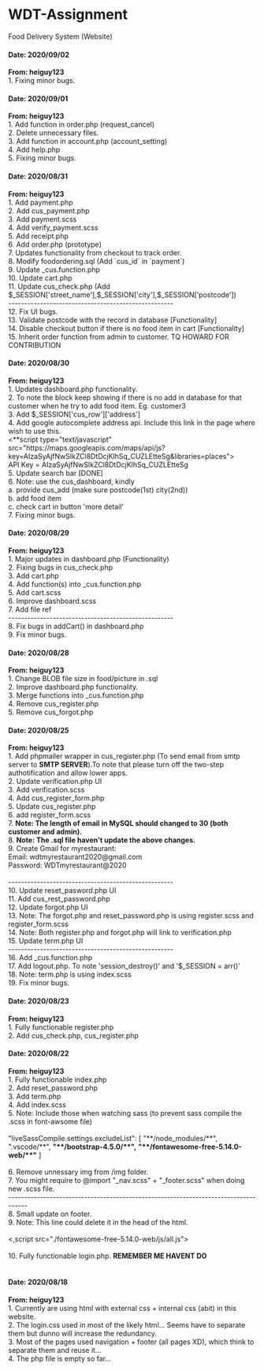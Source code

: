 # WDT-Assignment
Food Delivery System (Website)

<h4>Date: 2020/09/02</h4>
<b>From: heiguy123</b><br>
1. Fixing minor bugs.<br>

<h4>Date: 2020/09/01</h4>
<b>From: heiguy123</b><br>
1. Add function in order.php (request_cancel)<br>
2. Delete unnecessary files. <br>
3. Add function in account.php (account_setting) <br>
4. Add help.php<br>
5. Fixing minor bugs.<br>

<h4>Date: 2020/08/31</h4>
<b>From: heiguy123</b><br>
1. Add payment.php<br>
2. Add cus_payment.php<br>
3. Add payment.scss <br>
4. Add verify_payment.scss <br>
5. Add receipt.php <br>
6. Add order.php (prototype) <br>
7. Updates functionality from checkout to track order. <br>
8. Modify foodordering.sql (Add `cus_id` in `payment`)<br>
9. Update _cus.function.php<br>
10. Update cart.php<br>
11. Update cus_check.php (Add $_SESSION['street_name'],$_SESSION['city'],$_SESSION['postcode'])<br>
----------------------------------------------------<br>
12. Fix UI bugs.<br>
13. Validate postcode with the record in database [Functionality]<br>
14. Disable checkout button if there is no food item in cart [Functionality]<br>
15. Inherit order function from admin to customer. TQ HOWARD FOR CONTRIBUTION <br>

<h4>Date: 2020/08/30</h4>
<b>From: heiguy123</b><br>
1. Updates dashboard.php functionality.<br>
2. To note the block keep showing if there is no add in database for that customer when he try to add food item. Eg. customer3<br>
3. Add $_SESSION['cus_row']['address'] <br>
4. Add google autocomplete address api. Include this link in the page where wish to use this.<br>
<**script type="text/javascript" src="https://maps.googleapis.com/maps/api/js?key=AIzaSyAjfNwSIkZCl8DtDcjKlhSq_CUZLEtteSg&libraries=places"></**script><br>
API Key = AIzaSyAjfNwSIkZCl8DtDcjKlhSq_CUZLEtteSg<br>
5. Update search bar [DONE]<br>
6. Note: use the cus_dashboard, kindly <br>
        a. provide cus_add (make sure postcode(1st) city(2nd))<br>
        b. add food item<br>
        c. check cart in button 'more detail'<br>
7. Fixing minor bugs. <br>


<h4>Date: 2020/08/29</h4>
<b>From: heiguy123</b><br>
1. Major updates in dashboard.php (Functionality)<br>
2. Fixing bugs in cus_check.php<br>
3. Add cart.php<br>
4. Add function(s) into _cus.function.php<br>
5. Add cart.scss <br>
6. Improve dashboard.scss <br>
7. Add file ref<br>
----------------------------------------------------<br>
8. Fix bugs in addCart() in dashboard.php<br>
9. Fix minor bugs.<br>

<h4>Date: 2020/08/28</h4>
<b>From: heiguy123</b><br>
1. Change BLOB file size in food/picture in .sql<br>
2. Improve dashboard.php functionality.<br>
3. Merge functions into _cus.function.php<br>
4. Remove cus_register.php<br>
5. Remove cus_forgot.php <br>

<h4>Date: 2020/08/25</h4>
<b>From: heiguy123</b><br>
1. Add phpmailer wrapper in cus_register.php (To send email from smtp server to <b>SMTP SERVER</b>).To note that please turn off the two-step authotification and allow lower apps.<br>
2. Update verification.php UI<br>
3. Add verification.scss<br>
4. Add cus_register_form.php<br>
5. Update cus_register.php<br>
6. add register_form.scss<br>
7. <b>Note: The length of email in MySQL should changed to 30 (both customer and admin).</b><br>
8. <b>Note: The .sql file haven't update the above changes.</b><br>
9. Create Gmail for myrestaurant:<br>
Email: wdtmyrestaurant2020@gmail.com<br>
Password: WDTmyrestaurant@2020<br><br>
----------------------------------------------------<br>
10. Update reset_pasword.php UI<br>
11. Add cus_rest_password.php<br>
12. Update forgot.php UI <br>
13. Note: The forgot.php and reset_password.php is using register.scss and register_form.scss<br>
14. Note: Both register.php and forgot.php will link to verification.php<br>
15. Update term.php UI<br>
----------------------------------------------------<br>
16. Add _cus.function.php<br>
17. Add logout.php. To note 'session_destroy()' and '$_SESSION = arr()'<br>
18. Note: term.php is using index.scss<br>
19. Fix minor bugs.<br>

<h4>Date: 2020/08/23</h4>
<b>From: heiguy123</b><br>
1. Fully functionable register.php<br>
2. Add cus_check.php, cus_register.php<br>

<h4>Date: 2020/08/22</h4>
<b>From: heiguy123</b><br>
1. Fully functionable index.php<br>
2. Add reset_password.php<br>
3. Add term.php<br>
4. Add index.scss<br>
5. Note: Include those when watching sass (to prevent sass compile the .scss in font-awsome file)<br>
<br>"liveSassCompile.settings.excludeList": [
        "**/node_modules/**",
        ".vscode/**",
        <b>"**/bootstrap-4.5.0/**",</b>
        <b>"**/fontawesome-free-5.14.0-web/**"</b>
]<br><br>
6. Remove unnessary img from /img folder.<br>
7. You might require to @import "_nav.scss" + "_footer.scss" when doing new .scss file.<br>
------------------------------------------------------------------------------------<br>
8. Small update on footer.<br>
9. Note: This line could delete it in the head of the html. <br><br>
<,script src="./fontawesome-free-5.14.0-web/js/all.js"></,script><br><br>
10. Fully functionable login.php. <b>REMEMBER ME HAVENT DO</b><br>

<br>

<h4>Date: 2020/08/18</h4>
<b>From: heiguy123</b><br>
1. Currently are using html with external css + internal css (abit) in this website.<br>
2. The login.css used in most of the likely html... Seems have to separate them but dunno will increase the redundancy.<br>
3. Most of the pages used navigation + footer (all pages XD), which think to separate them and reuse it...<br>
4. The php file is empty so far...